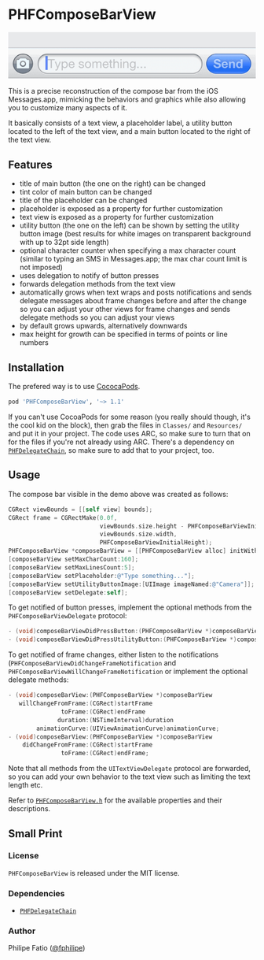 # PHFComposeBarView

![demo](Screenshots/demo.gif)

This is a precise reconstruction of the compose bar from the iOS Messages.app,
mimicking the behaviors and graphics while also allowing you to customize many
aspects of it.

It basically consists of a text view, a placeholder label, a utility
button located to the left of the text view, and a main button located to the
right of the text view.

## Features

- title of main button (the one on the right) can be changed
- tint color of main button can be changed
- title of the placeholder can be changed
- placeholder is exposed as a property for further customization
- text view is exposed as a property for further customization
- utility button (the one on the left) can be shown by setting the utility
  button image (best results for white images on transparent background with up
  to 32pt side length)
- optional character counter when specifying a max character count (similar to
  typing an SMS in Messages.app; the max char count limit is not imposed)
- uses delegation to notify of button presses
- forwards delegation methods from the text view
- automatically grows when text wraps and posts notifications and sends delegate
  messages about frame changes before and after the change so you can adjust
  your other views
  for frame changes and sends delegate methods so you can adjust your views
- by default grows upwards, alternatively downwards
- max height for growth can be specified in terms of points or line numbers

## Installation

The prefered way is to use [CococaPods](http://cocoapods.org).

```ruby
pod 'PHFComposeBarView', '~> 1.1'
```

If you can't use CocoaPods for some reason (you really should though, it's the
cool kid on the block), then grab the files in `Classes/` and `Resources/` and
put it in your project. The code uses ARC, so make sure to turn that on for the
files if you're not already using ARC. There's a dependency on
[`PHFDelegateChain`](https://github.com/fphilipe/PHFDelegateChain), so make sure
to add that to your project, too.

## Usage

The compose bar visible in the demo above was created as follows:

```objectivec
CGRect viewBounds = [[self view] bounds];
CGRect frame = CGRectMake(0.0f,
                          viewBounds.size.height - PHFComposeBarViewInitialHeight,
                          viewBounds.size.width,
                          PHFComposeBarViewInitialHeight);
PHFComposeBarView *composeBarView = [[PHFComposeBarView alloc] initWithFrame:frame];
[composeBarView setMaxCharCount:160];
[composeBarView setMaxLinesCount:5];
[composeBarView setPlaceholder:@"Type something..."];
[composeBarView setUtilityButtonImage:[UIImage imageNamed:@"Camera"]];
[composeBarView setDelegate:self];
```

To get notified of button presses, implement the optional methods from the
`PHFComposeBarViewDelegate` protocol:

```objectivec
- (void)composeBarViewDidPressButton:(PHFComposeBarView *)composeBarView;
- (void)composeBarViewDidPressUtilityButton:(PHFComposeBarView *)composeBarView;
```

To get notified of frame changes, either listen to the notifications
(`PHFComposeBarViewDidChangeFrameNotification` and
`PHFComposeBarViewWillChangeFrameNotification` or implement the optional
delegate methods:

```objectivec
- (void)composeBarView:(PHFComposeBarView *)composeBarView
   willChangeFromFrame:(CGRect)startFrame
               toFrame:(CGRect)endFrame
              duration:(NSTimeInterval)duration
        animationCurve:(UIViewAnimationCurve)animationCurve;
- (void)composeBarView:(PHFComposeBarView *)composeBarView
    didChangeFromFrame:(CGRect)startFrame
               toFrame:(CGRect)endFrame;
```

Note that all methods from the `UITextViewDelegate` protocol are forwarded, so
you can add your own behavior to the text view such as limiting the text length
etc.

Refer to [`PHFComposeBarView.h`](Classes/PHFComposeBarView.h) for the available
properties and their descriptions.

## Small Print

### License

`PHFComposeBarView` is released under the MIT license.

### Dependencies

- [`PHFDelegateChain`](https://github.com/fphilipe/PHFDelegateChain)

### Author

Philipe Fatio ([@fphilipe](http://twitter.com/fphilipe))

